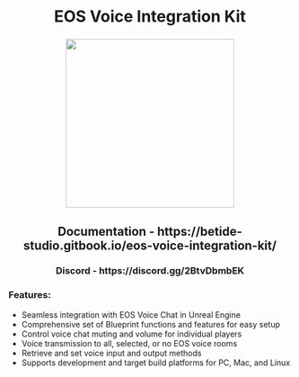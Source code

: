 <h1 align="center">EOS Voice Integration Kit</h1>

###

<div align="center">
  <img height="300" src="https://media.discordapp.net/attachments/1087660336846487592/1100513347205599342/1.png?width=1662&height=935"  />
</div>

###

<h2 align="center"> Documentation - https://betide-studio.gitbook.io/eos-voice-integration-kit/ </h2>
<h3 align="center"> Discord - https://discord.gg/2BtvDbmbEK </h3>

### Features:

- Seamless integration with EOS Voice Chat in Unreal Engine
- Comprehensive set of Blueprint functions and features for easy setup
- Control voice chat muting and volume for individual players
- Voice transmission to all, selected, or no EOS voice rooms
- Retrieve and set voice input and output methods
- Supports development and target build platforms for PC, Mac, and Linux


